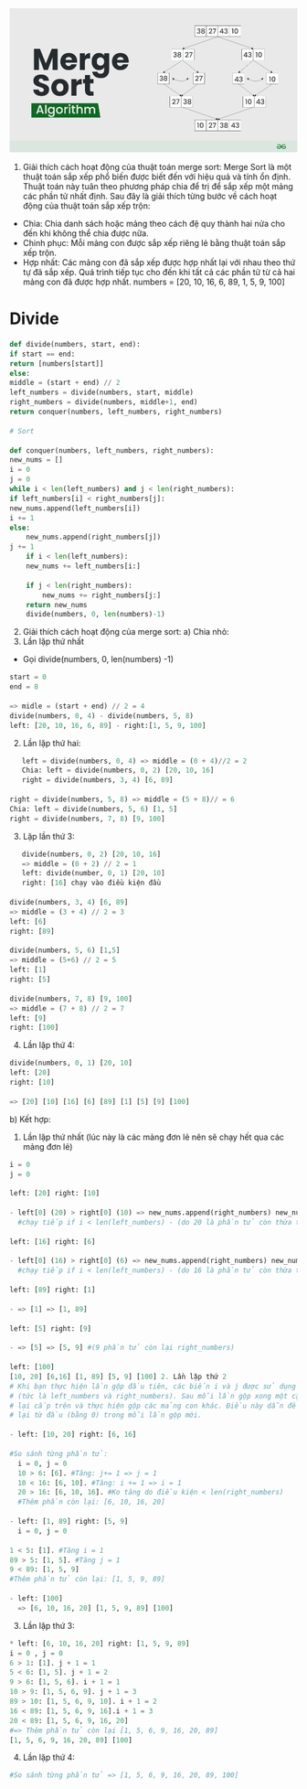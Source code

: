 ![merge image](../../images/merge.png "insertion")

1. Giải thích cách hoạt động của thuật toán merge sort:
   Merge Sort là một thuật toán sắp xếp phổ biến được biết đến với hiệu quả và tính ổn định.
   Thuật toán này tuân theo phương pháp chia để trị để sắp xếp một mảng các phần tử nhất định.
   Sau đây là giải thích từng bước về cách hoạt động của thuật toán sắp xếp trộn:

- Chia: Chia danh sách hoặc mảng theo cách đệ quy thành hai nửa cho đến khi không thể chia được nữa.
- Chinh phục: Mỗi mảng con được sắp xếp riêng lẻ bằng thuật toán sắp xếp trộn.
- Hợp nhất: Các mảng con đã sắp xếp được hợp nhất lại với nhau theo thứ tự đã sắp xếp. Quá trình tiếp tục
  cho đến khi tất cả các phần tử từ cả hai mảng con đã được hợp nhất.
  numbers = [20, 10, 16, 6, 89, 1, 5, 9, 100]

# Divide

```python
def divide(numbers, start, end):
if start == end:
return [numbers[start]]
else:
middle = (start + end) // 2
left_numbers = divide(numbers, start, middle)
right_numbers = divide(numbers, middle+1, end)
return conquer(numbers, left_numbers, right_numbers)

# Sort

def conquer(numbers, left_numbers, right_numbers):
new_nums = []
i = 0
j = 0
while i < len(left_numbers) and j < len(right_numbers):
if left_numbers[i] < right_numbers[j]:
new_nums.append(left_numbers[i])
i += 1
else:
    new_nums.append(right_numbers[j])
j += 1
    if i < len(left_numbers):
    new_nums += left_numbers[i:]

    if j < len(right_numbers):
        new_nums += right_numbers[j:]
    return new_nums
    divide(numbers, 0, len(numbers)-1)
```

2.  Giải thích cách hoạt động của merge sort:
    a) Chia nhỏ:
1.  Lần lặp thứ nhất

- Gọi divide(numbers, 0, len(numbers) -1)

```python
start = 0
end = 8

=> midle = (start + end) // 2 = 4
divide(numbers, 0, 4) - divide(numbers, 5, 8)
left: [20, 10, 16, 6, 89] - right:[1, 5, 9, 100]
```

2. Lần lặp thứ hai:

```python
   left = divide(numbers, 0, 4) => middle = (0 + 4)//2 = 2
   Chia: left = divide(numbers, 0, 2) [20, 10, 16]
   right = divide(numbers, 3, 4) [6, 89]

right = divide(numbers, 5, 8) => middle = (5 + 8)// = 6
Chia: left = divide(numbers, 5, 6) [1, 5]
right = divide(numbers, 7, 8) [9, 100]
```

3. Lặp lần thứ 3:

```python
   divide(numbers, 0, 2) [20, 10, 16]
   => middle = (0 + 2) // 2 = 1
   left: divide(number, 0, 1) [20, 10]
   right: [16] chạy vào điều kiện đầu

divide(numbers, 3, 4) [6, 89]
=> middle = (3 + 4) // 2 = 3
left: [6]
right: [89]

divide(numbers, 5, 6) [1,5]
=> middle = (5+6) // 2 = 5
left: [1]
right: [5]

divide(numbers, 7, 8) [9, 100]
=> middle = (7 + 8) // 2 = 7
left: [9]
right: [100]
```

4. Lần lặp thứ 4:

```python
divide(numbers, 0, 1) [20, 10]
left: [20]
right: [10]

=> [20] [10] [16] [6] [89] [1] [5] [9] [100]
```

b) Kết hợp:

1. Lần lặp thứ nhất (lúc này là các mảng đơn lẻ nên sẽ chạy hết qua các mảng đơn lẻ)

```python
i = 0
j = 0

left: [20] right: [10]

- left[0] (20) > right[0] (10) => new_nums.append(right_numbers) new_nums = [10]
  #chạy tiếp if i < len(left_numbers) - (do 20 là phần tử còn thừa trong left_numbers) => [10, 20]

left: [16] right: [6]

- left[0] (16) > right[0] (6) => new_nums.append(right_numbers) new_nums = [6]
  #chạy tiếp if i < len(left_numbers) - (do 16 là phần tử còn thừa trong left_numbers) => [6, 16]

left: [89] right: [1]

- => [1] => [1, 89]

left: [5] right: [9]

- => [5] => [5, 9] #(9 phần tử còn lại right_numbers)

left: [100]
[10, 20] [6,16] [1, 89] [5, 9] [100] 2. Lần lặp thứ 2
# Khi bạn thực hiện lần gộp đầu tiên, các biến i và j được sử dụng để duyệt qua các phần tử của mảng con
# (tức là left_numbers và right_numbers). Sau mỗi lần gộp xong một cặp mảng con, hàm đệ quy sẽ quay trở
# lại cấp trên và thực hiện gộp các mảng con khác. Điều này dẫn đến việc các biến i và j được khởi tạo
# lại từ đầu (bằng 0) trong mỗi lần gộp mới.

- left: [10, 20] right: [6, 16]

#So sánh từng phần tử:
  i = 0, j = 0
  10 > 6: [6]. #Tăng: j+= 1 => j = 1
  10 < 16: [6, 10]. #Tăng: i += 1 => i = 1
  20 > 16: [6, 10, 16]. #Ko tăng do điều kiện < len(right_numbers)
  #Thêm phần còn lại: [6, 10, 16, 20]

- left: [1, 89] right: [5, 9]
  i = 0, j = 0

1 < 5: [1]. #Tăng i = 1
89 > 5: [1, 5]. #Tăng j = 1
9 < 89: [1, 5, 9]
#Thêm phần tử còn lại: [1, 5, 9, 89]

- left: [100]
  => [6, 10, 16, 20] [1, 5, 9, 89] [100]
```

3. Lần lặp thứ 3:

```python
* left: [6, 10, 16, 20] right: [1, 5, 9, 89]
i = 0 , j = 0
6 > 1: [1]. j + 1 = 1
5 < 6: [1, 5]. j + 1 = 2
9 > 6: [1, 5, 6]. i + 1 = 1
10 > 9: [1, 5, 6, 9]. j + 1 = 3
89 > 10: [1, 5, 6, 9, 10]. i + 1 = 2
16 < 89: [1, 5, 6, 9, 16].i + 1 = 3
20 < 89: [1, 5, 6, 9, 16, 20]
#=> Thêm phần tử còn lại [1, 5, 6, 9, 16, 20, 89]
[1, 5, 6, 9, 16, 20, 89] [100] 
```
4. Lần lặp thứ 4:
```python
#So sánh từng phần tử => [1, 5, 6, 9, 16, 20, 89, 100]
```